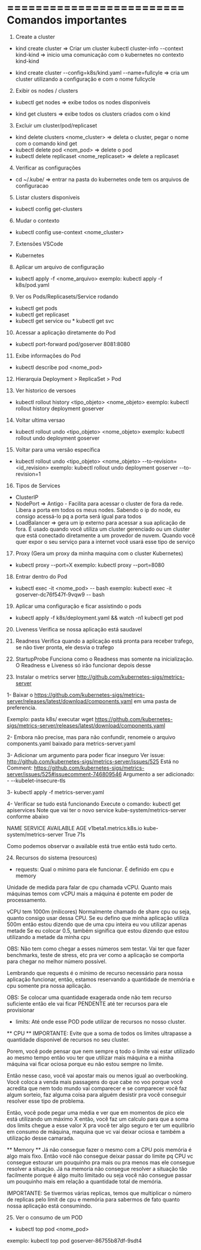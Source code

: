 =========================
Comandos importantes
=========================

1. Create a cluster
* kind create cluster => Criar um cluster
kubectl cluster-info --context kind-kind => inicio uma comunicação com o kubernetes no contexto kind-kind

* kind create cluster --config=k8s/kind.yaml --name=fullcyle => cria um cluster utilizando a configuração e com o nome fullcycle

2. Exibir os nodes / clusters
* kubectl get nodes => exibe todos os nodes disponiveis

* kind get clusters => exibe todos os clusters criados com o kind

3. Excluir um cluster/pod/replicaset
* kind delete clusters <nome_cluster> => deleta o cluster, pegar o nome com o comando kind get
* kubectl delete pod <nom_pod> => delete o pod
* kubectl delete replicaset <nome_replicaset> => delete a replicaset

4. Verificar as configurações
* cd ~/.kube/ => entrar na pasta do kubernetes onde tem os arquivos de configuracao

5. Listar clusters disponíveis
* kubectl config get-clusters

6. Mudar o contexto
* kubectl config use-context <nome_cluster>

7. Extensões VSCode
* Kubernetes

8. Aplicar um arquivo de configuração
* kubectl apply -f <nome_arquivo> 
exemplo: kubectl apply -f k8s/pod.yaml

9. Ver os Pods/Replicasets/Service rodando
* kubectl get pods
* kubectl get replicaset
* kubectl get service ou * kubectl get svc

10. Acessar a aplicação diretamente do Pod
* kubectl port-forward pod/goserver 8081:8080

11. Exibe informações do Pod
* kubectl describe pod <nome_pod>

12. Hierarquia
Deployment > ReplicaSet > Pod

13. Ver historico de versoes
* kubectl rollout history <tipo_objeto> <nome_objeto>
exemplo: kubectl rollout history deployment goserver

14. Voltar ultima versao
* kubectl rollout undo <tipo_objeto> <nome_objeto>
exemplo: kubectl rollout undo deployment goserver

15. Voltar para uma versão específica
* kubectl rollout undo <tipo_objeto> <nome_objeto> --to-revision=<id_revision>
exemplo: kubectl rollout undo deployment goserver --to-revision=1

16. Tipos de Services
* ClusterIP
* NodePort => Antigo - Facilita para acessar o cluster de fora da rede. Libera a porta em todos os meus nodes. Sabendo o ip do node, eu consigo acessá-lo pq a porta será igual para todos
* LoadBalancer => gera um ip externo para acessar a sua aplicação de fora. É usado quando você utiliza um cluster gerenciado ou um cluster que está conectado diretamente a um provedor de nuvem. Quando você quer expor o seu serviço para a internet você usará esse tipo de serviço

17. Proxy (Gera um proxy da minha maquina com o cluster Kubernetes)
* kubectl proxy --port=X
exemplo: kubectl proxy --port=8080

18. Entrar dentro do Pod
* kubectl exec -it <nome_pod> -- bash
exemplo: kubectl exec -it goserver-dc76f547f-9vqw9 -- bash

19. Aplicar uma configuração e ficar assistindo o pods
* kubectl apply -f k8s/deployment.yaml && watch -n1 kubectl get pod

20. Liveness 
Verifica se nossa aplicação está saudavel

21. Readness
Verifica quando a aplicação está pronta para receber trafego, se não tiver pronta, ele desvia o trafego

22. StartupProbe
Funciona como o Readness mas somente na inicialização. O Readness e Liveness só irão funcionar depois desse

23. Instalar o metrics server
http://github.com/kubernetes-sigs/metrics-server

1- Baixar o https://github.com/kubernetes-sigs/metrics-server/releases/latest/download/components.yaml em uma pasta de preferencia.

Exemplo: pasta k8s/ executar wget https://github.com/kubernetes-sigs/metrics-server/releases/latest/download/components.yaml

2- Embora não precise, mas para não confundir, renomeie o arquivo components.yaml baixado para metrics-server.yaml

3- Adicionar um argumento para poder ficar inseguro 
Ver issue: http://github.com/kubernetes-sigs/metrics-server/issues/525
Está no Comment: https://github.com/kubernetes-sigs/metrics-server/issues/525#issuecomment-746809546
Argumento a ser adicionado: - --kubelet-insecure-tls

3- kubectl apply -f metrics-server.yaml

4- Verificar se tudo está funcionando 
Execute o comando: kubectl get apiservices
Note que vai ter o novo service kube-system/metrics-server conforme abaixo

NAME                                   SERVICE                      AVAILABLE   AGE
v1beta1.metrics.k8s.io                 kube-system/metrics-server   True        71s

Como podemos observar o available está true então está tudo certo.

24. Recursos do sistema (resources)
* requests: Qual o mínimo para ele funcionar. É definido em cpu e memory

Unidade de medida para falar de cpu chamada vCPU. Quanto mais máquinas temos com vCPU mais a máquina é potente em poder de processamento.

vCPU tem 1000m (milicores) Normalmente chamado de share cpu ou seja, quanto consigo usar dessa CPU. 
Se eu defino que minha aplicação utiliza 500m então estou dizendo que de uma cpu inteira eu vou utilizar apenas metade
Se eu colocar 0.5, também significa que estou dizendo que estou utilizando a metade da minha cpu

OBS: Não tem como chegar a esses números sem testar. Vai ter que fazer benchmarks, teste de stress, etc pra ver como a aplicação se comporta para chegar no melhor número possível.

Lembrando que requests é o mínimo de recurso necessário para nossa aplicação funcionar, então, estamos reservando a quantidade de memória e cpu somente pra nossa aplicação.

OBS: Se colocar uma quantidade exagerada onde não tem recurso suficiente então ele vai ficar PENDENTE até ter recursos para ele provisionar

* limits: Até onde esse POD pode utilizar de recursos no nosso cluster.

** CPU **
IMPORTANTE: Evite que a soma de todos os limites ultrapasse a quantidade disponivel de recursos no seu cluster.

Porem, você pode pensar que nem sempre q todo o limite vai estar utilizado ao mesmo tempo então vou ter que utilizar mais máquina e a minha máquina vai ficar ociosa porque eu não estou sempre no limite.

Então nesse caso, você vai apostar mais ou menos igual ao overbooking. Você coloca a venda mais passagens do que cabe no voo porque você acredita que nem todo mundo vai comparecer e se comparecer você faz algum sorteio, faz alguma coisa para alguém desistir pra você conseguir resolver esse tipo de problema.

Então, você pode pegar uma média e ver que em momentos de pico ele está utilizando um máximo X então, você faz um calculo para que a soma dos limits chegue a esse valor X pra você ter algo seguro e ter um equilibrio em consumo de máquina, maquina que vc vai deixar ociosa e também a utilização desse camarada.

** Memory **
Já não consegue fazer o mesmo com a CPU pois memória é algo mais fixo.
Então você não consegue deixar passar do limite pq CPU vc consegue estourar um pouquinho pra mais ou pra menos mas ele consegue resolver a situação.
Já na memoria não consegue resolver a situação tão facilmente porque é algo muito limitado ou seja você não consegue passar um pouquinho mais em relação a quantidade total de memória.

IMPORTANTE: Se tivermos várias replicas, temos que multiplicar o número de replicas pelo limit de cpu e memória para sabermos de fato quanto nossa aplicação está consumindo.

25. Ver o consumo de um POD
* kubectl top pod <nome_pod>

exemplo: kubectl top pod goserver-86755b87df-9sdt4

